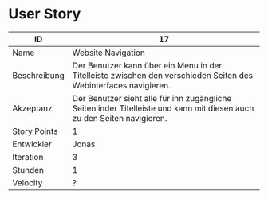 # User Story

|ID          |17|
|-|-|
|Name        |Website Navigation|
|Beschreibung|Der Benutzer kann über ein Menu in der Titelleiste zwischen den verschieden Seiten des Webinterfaces navigieren.|
|Akzeptanz   |Der Benutzer sieht alle für ihn zugängliche Seiten inder Titelleiste und kann mit diesen auch zu den Seiten navigieren.|
|Story Points|1|
|Entwickler  |Jonas|
|Iteration   |3|
|Stunden     |1|
|Velocity    |?|
